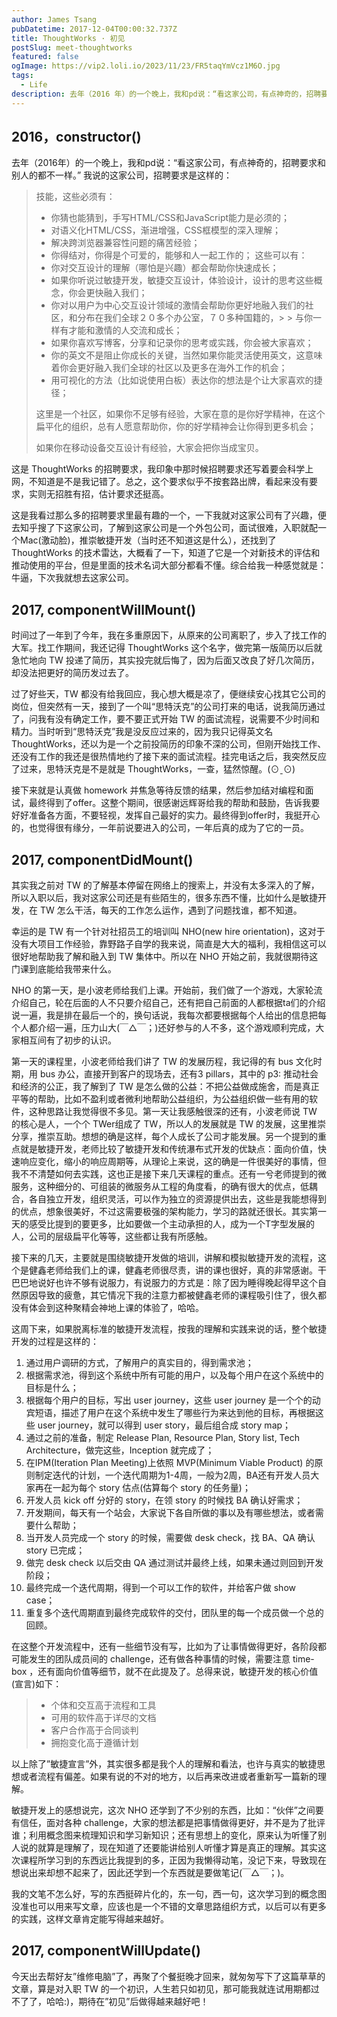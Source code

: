 ```yaml
---
author: James Tsang
pubDatetime: 2017-12-04T00:00:32.737Z
title: ThoughtWorks · 初见
postSlug: meet-thoughtworks
featured: false
ogImage: https://vip2.loli.io/2023/11/23/FR5taqYmVcz1M6O.jpg
tags:
  - Life
description: 去年（2016 年）的一个晚上，我和pd说：“看这家公司，有点神奇的，招聘要求和别人的都不一样。”我说的这家公司，招聘要求是这样的：技能这些必须有：你猜也能猜到，手写 HTML/CSS和JavaScript能力是必须的；对语义化HTML/CSS，渐进增强，CSS框模型的深入理解；解决跨浏览器兼容性问题的痛苦经验；你得结对，你得是个可爱的， 能够和人一起工作的；这些可以有：你对交互设计的理解（哪怕是兴趣）都会帮助你快速成长；如果你听说过敏捷开发，敏捷交互设计，体验设计，设计的思考这些概念，你会更快融入我们...
---
```


## 2016，constructor()

去年（2016年）的一个晚上，我和pd说：“看这家公司，有点神奇的，招聘要求和别人的都不一样。”
我说的这家公司，招聘要求是这样的：

> 技能，这些必须有：
>
> - 你猜也能猜到，手写HTML/CSS和JavaScript能力是必须的；
> - 对语义化HTML/CSS，渐进增强，CSS框模型的深入理解；
> - 解决跨浏览器兼容性问题的痛苦经验；
> - 你得结对，你得是个可爱的，能够和人一起工作的；
>   这些可以有：
> - 你对交互设计的理解（哪怕是兴趣）都会帮助你快速成长；
> - 如果你听说过敏捷开发，敏捷交互设计，体验设计，设计的思考这些概念，你会更快融入我们；
> - 你对以用户为中心交互设计领域的激情会帮助你更好地融入我们的社区，和分布在我们全球２０多个办公室，７０多种国籍的，> > 与你一样有才能和激情的人交流和成长；
> - 如果你喜欢写博客，分享和记录你的思考或实践，你会被大家喜欢；
> - 你的英文不是阻止你成长的关键，当然如果你能灵活使用英文，这意味着你会更好融入我们全球的社区以及更多在海外工作的机会；
> - 用可视化的方法（比如说使用白板）表达你的想法是个让大家喜欢的捷径；
>
> 这里是一个社区，如果你不足够有经验，大家在意的是你好学精神，在这个扁平化的组织，总有人愿意帮助你，你的好学精神会让你得到更多机会；
>
> 如果你在移动设备交互设计有经验，大家会把你当成宝贝。

这是 ThoughtWorks 的招聘要求，我印象中那时候招聘要求还写着要会科学上网，不知道是不是我记错了。总之，这个要求似乎不按套路出牌，看起来没有要求，实则无招胜有招，估计要求还挺高。

这是我看过那么多的招聘要求里最有趣的一个，一下我就对这家公司有了兴趣，便去知乎搜了下这家公司，了解到这家公司是一个外包公司，面试很难，入职就配一个Mac(激动脸)，推崇敏捷开发（当时还不知道这是什么），还找到了 ThoughtWorks 的技术雷达，大概看了一下，知道了它是一个对新技术的评估和推动使用的平台，但是里面的技术名词大部分都看不懂。综合给我一种感觉就是：牛逼，下次我就想去这家公司。

## 2017, componentWillMount()

时间过了一年到了今年，我在多重原因下，从原来的公司离职了，步入了找工作的大军。找工作期间，我还记得 ThoughtWorks 这个名字，做完第一版简历以后就急忙地向 TW 投递了简历，其实投完就后悔了，因为后面又改良了好几次简历，却没法把更好的简历发过去了。

过了好些天，TW 都没有给我回应，我心想大概是凉了，便继续安心找其它公司的岗位，但突然有一天，接到了一个叫“思特沃克”的公司打来的电话，说我简历通过了，问我有没有确定工作，要不要正式开始 TW 的面试流程，说需要不少时间和精力。当时听到“思特沃克”我是没反应过来的，因为我只记得英文名 ThoughtWorks，还以为是一个之前投简历的印象不深的公司，但刚开始找工作、还没有工作的我还是很热情地约了接下来的面试流程。挂完电话之后，我突然反应了过来，思特沃克是不是就是 ThoughtWorks，一查，猛然惊醒。(⊙ˍ⊙)

接下来就是认真做 homework 并焦急等待反馈的结果，然后参加结对编程和面试，最终得到了offer。这整个期间，很感谢远辉哥给我的帮助和鼓励，告诉我要好好准备各方面，不要轻视，发挥自己最好的实力。最终得到offer时，我挺开心的，也觉得很有缘分，一年前说要进入的公司，一年后真的成为了它的一员。

## 2017, componentDidMount()

其实我之前对 TW 的了解基本停留在网络上的搜索上，并没有太多深入的了解，所以入职以后，我对这家公司还是有些陌生的，很多东西不懂，比如什么是敏捷开发，在 TW 怎么干活，每天的工作怎么运作，遇到了问题找谁，都不知道。

幸运的是 TW 有一个针对社招员工的培训叫 NHO(new hire orientation)，这对于没有大项目工作经验，靠野路子自学的我来说，简直是大大的福利，我相信这可以很好地帮助我了解和融入到 TW 集体中。所以在 NHO 开始之前，我就很期待这门课到底能给我带来什么。

NHO 的第一天，是小波老师给我们上课。开始前，我们做了一个游戏，大家轮流介绍自己，轮在后面的人不只要介绍自己，还有把自己前面的人都根据ta们的介绍说一遍，我是排在最后一个的，换句话说，我每次都要根据每个人给出的信息把每个人都介绍一遍，压力山大(￣△￣；)还好参与的人不多，这个游戏顺利完成，大家相互间有了初步的认识。

第一天的课程里，小波老师给我们讲了 TW 的发展历程，我记得的有 bus 文化时期，用 bus 办公，直接开到客户的现场去，还有3 pillars，其中的 p3: 推动社会和经济的公正，我了解到了 TW 是怎么做的公益：不把公益做成施舍，而是真正平等的帮助，比如不盈利或者微利地帮助公益组织，为公益组织做一些有用的软件，这种思路让我觉得很不多见。第一天让我感触很深的还有，小波老师说 TW 的核心是人，一个个 TWer组成了 TW，所以人的发展就是 TW 的发展，这里推崇分享，推崇互助。想想的确是这样，每个人成长了公司才能发展。另一个提到的重点就是敏捷开发，老师比较了敏捷开发和传统瀑布式开发的优缺点：面向价值，快速响应变化，缩小的响应周期等，从理论上来说，这的确是一件很美好的事情，但我不不清楚如何去实践，这也正是接下来几天课程的重点。还有一兮老师提到的微服务，这种细分的、可组装的微服务从工程的角度看，的确有很大的优点，低耦合，各自独立开发，组织灵活，可以作为独立的资源提供出去，这些是我能想得到的优点，想象很美好，不过这需要极强的架构能力，学习的路就还很长。其实第一天的感受比提到的要更多，比如要做一个主动承担的人，成为一个T字型发展的人，公司的层级扁平化等等，这些都让我有所感触。

接下来的几天，主要就是围绕敏捷开发做的培训，讲解和模拟敏捷开发的流程，这个是健鑫老师给我们上的课，健鑫老师很尽责，讲的课也很好，真的非常感谢。干巴巴地说好也许不够有说服力，有说服力的方式是：除了因为睡得晚起得早这个自然原因导致的疲惫，其它情况下我的注意力都被健鑫老师的课程吸引住了，很久都没有体会到这种聚精会神地上课的体验了，哈哈。

这周下来，如果脱离标准的敏捷开发流程，按我的理解和实践来说的话，整个敏捷开发的过程是这样的：

1. 通过用户调研的方式，了解用户的真实目的，得到需求池；
2. 根据需求池，得到这个系统中所有可能的用户，以及每个用户在这个系统中的目标是什么；
3. 根据每个用户的目标，写出 user journey，这些 user journey 是一个个的动宾短语，描述了用户在这个系统中发生了哪些行为来达到他的目标，再根据这些 user journey，就可以得到 user story，最后组合成 story map；
4. 通过之前的准备，制定 Release Plan, Resource Plan, Story list, Tech Architecture，做完这些，Inception 就完成了；
5. 在IPM(Iteration Plan Meeting)上依照 MVP(Minimum Viable Product) 的原则制定迭代的计划，一个迭代周期为1-4周，一般为2周，BA还有开发人员大家再在一起为每个 story 估点(估算每个 story 的任务量)；
6. 开发人员 kick off 分好的 story，在领 story 的时候找 BA 确认好需求；
7. 开发期间，每天有一个站会，大家说下各自所做的事以及有哪些想法，或者需要什么帮助；
8. 当开发人员完成一个 story 的时候，需要做 desk check，找 BA、QA 确认 story 已完成；
9. 做完 desk check 以后交由 QA 通过测试并最终上线，如果未通过则回到开发阶段；
10. 最终完成一个迭代周期，得到一个可以工作的软件，并给客户做 show case；
11. 重复多个迭代周期直到最终完成软件的交付，团队里的每一个成员做一个总的回顾。

在这整个开发流程中，还有一些细节没有写，比如为了让事情做得更好，各阶段都可能发生的团队成员间的 challenge，还有做各种事情的时候，需要注意 time-box ，还有面向价值等细节，就不在此提及了。总得来说，敏捷开发的核心价值(宣言)如下：

> - 个体和交互高于流程和工具
> - 可用的软件高于详尽的文档
> - 客户合作高于合同谈判
> - 拥抱变化高于遵循计划

以上除了”敏捷宣言”外，其实很多都是我个人的理解和看法，也许与真实的敏捷思想或者流程有偏差。如果有说的不对的地方，以后再来改进或者重新写一篇新的理解。

敏捷开发上的感想说完，这次 NHO 还学到了不少别的东西，比如：“伙伴”之间要有信任，面对各种 challenge，大家的想法都是把事情做得更好，并不是为了批评谁；利用概念图来梳理知识和学习新知识；还有思想上的变化，原来认为听懂了别人说的就算是理解了，现在知道了还要能讲给别人听懂才算是真正的理解。其实这次课程所学习到的东西远比我提到的多，正因为我懒得动笔，没记下来，导致现在想说出来却想不起来了，因此还学到一个东西就是要做笔记(￣△￣；)。

我的文笔不怎么好，写的东西挺碎片化的，东一句，西一句，这次学习到的概念图没准也可以用来写文章，应该也是一个不错的文章思路组织方式，以后可以有更多的实践，这样文章肯定能写得越来越好。

## 2017, componentWillUpdate()

今天出去帮好友”维修电脑”了，再聚了个餐挺晚才回来，就匆匆写下了这篇草草的文章，算是对入职 TW 的一个初识，人生若只如初见，那可能我就连试用期都过不了了，哈哈:)，期待在”初见”后做得越来越好吧！
